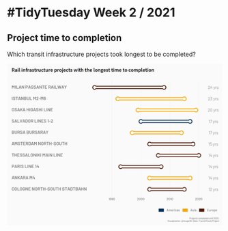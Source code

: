 \#TidyTuesday Week 2 / 2021
================

## Project time to completion

Which transit infrastructure projects took longest to be completed?

![](plots/construction_duration.png)
